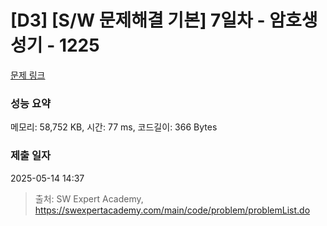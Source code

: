 # [D3] [S/W 문제해결 기본] 7일차 - 암호생성기 - 1225 

[문제 링크](https://swexpertacademy.com/main/code/problem/problemDetail.do?contestProbId=AV14uWl6AF0CFAYD) 

### 성능 요약

메모리: 58,752 KB, 시간: 77 ms, 코드길이: 366 Bytes

### 제출 일자

2025-05-14 14:37



> 출처: SW Expert Academy, https://swexpertacademy.com/main/code/problem/problemList.do